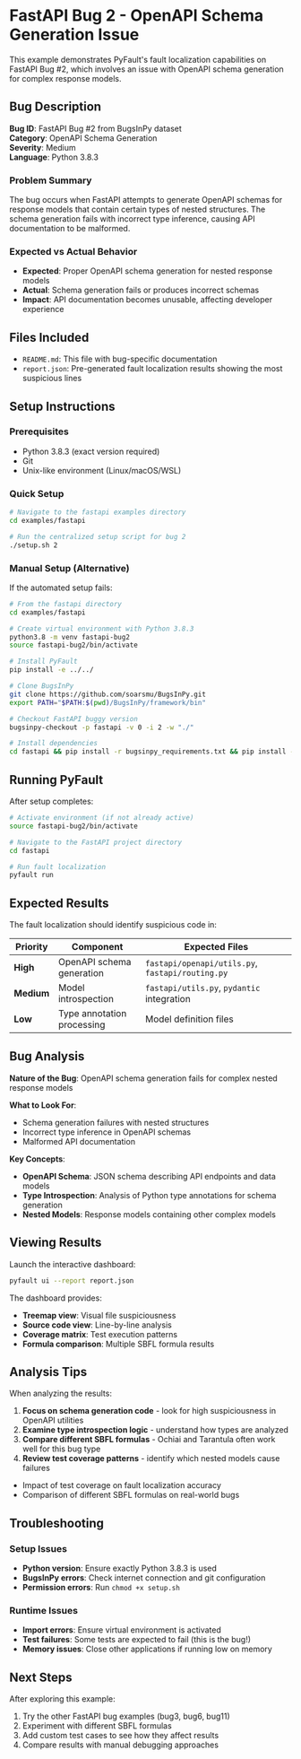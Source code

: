 # FastAPI Bug 2 - OpenAPI Schema Generation Issue

This example demonstrates PyFault's fault localization capabilities on FastAPI Bug #2, which involves an issue with OpenAPI schema generation for complex response models.

## Bug Description

**Bug ID**: FastAPI Bug #2 from BugsInPy dataset  
**Category**: OpenAPI Schema Generation  
**Severity**: Medium  
**Language**: Python 3.8.3  

### Problem Summary
The bug occurs when FastAPI attempts to generate OpenAPI schemas for response models that contain certain types of nested structures. The schema generation fails with incorrect type inference, causing API documentation to be malformed.

### Expected vs Actual Behavior
- **Expected**: Proper OpenAPI schema generation for nested response models
- **Actual**: Schema generation fails or produces incorrect schemas
- **Impact**: API documentation becomes unusable, affecting developer experience

## Files Included

- `README.md`: This file with bug-specific documentation
- `report.json`: Pre-generated fault localization results showing the most suspicious lines

## Setup Instructions

### Prerequisites
- Python 3.8.3 (exact version required)
- Git
- Unix-like environment (Linux/macOS/WSL)

### Quick Setup
```bash
# Navigate to the fastapi examples directory
cd examples/fastapi

# Run the centralized setup script for bug 2
./setup.sh 2
```

### Manual Setup (Alternative)
If the automated setup fails:

```bash
# From the fastapi directory  
cd examples/fastapi

# Create virtual environment with Python 3.8.3
python3.8 -m venv fastapi-bug2
source fastapi-bug2/bin/activate

# Install PyFault
pip install -e ../../

# Clone BugsInPy
git clone https://github.com/soarsmu/BugsInPy.git
export PATH="$PATH:$(pwd)/BugsInPy/framework/bin"

# Checkout FastAPI buggy version
bugsinpy-checkout -p fastapi -v 0 -i 2 -w "./"

# Install dependencies
cd fastapi && pip install -r bugsinpy_requirements.txt && pip install -e .
```

## Running PyFault

After setup completes:

```bash
# Activate environment (if not already active)
source fastapi-bug2/bin/activate

# Navigate to the FastAPI project directory
cd fastapi

# Run fault localization
pyfault run
```

## Expected Results

The fault localization should identify suspicious code in:

| Priority | Component | Expected Files |
|----------|-----------|----------------|
| **High** | OpenAPI schema generation | `fastapi/openapi/utils.py`, `fastapi/routing.py` |
| **Medium** | Model introspection | `fastapi/utils.py`, `pydantic` integration |
| **Low** | Type annotation processing | Model definition files |

## Bug Analysis

**Nature of the Bug**: OpenAPI schema generation fails for complex nested response models

**What to Look For**:
- Schema generation failures with nested structures
- Incorrect type inference in OpenAPI schemas
- Malformed API documentation

**Key Concepts**:
- **OpenAPI Schema**: JSON schema describing API endpoints and data models
- **Type Introspection**: Analysis of Python type annotations for schema generation
- **Nested Models**: Response models containing other complex models
## Viewing Results

Launch the interactive dashboard:
```bash
pyfault ui --report report.json
```

The dashboard provides:
- **Treemap view**: Visual file suspiciousness
- **Source code view**: Line-by-line analysis  
- **Coverage matrix**: Test execution patterns
- **Formula comparison**: Multiple SBFL formula results

## Analysis Tips

When analyzing the results:
1. **Focus on schema generation code** - look for high suspiciousness in OpenAPI utilities
2. **Examine type introspection logic** - understand how types are analyzed
3. **Compare different SBFL formulas** - Ochiai and Tarantula often work well for this bug type
4. **Review test coverage patterns** - identify which nested models cause failures
- Impact of test coverage on fault localization accuracy
- Comparison of different SBFL formulas on real-world bugs

## Troubleshooting

### Setup Issues
- **Python version**: Ensure exactly Python 3.8.3 is used
- **BugsInPy errors**: Check internet connection and git configuration
- **Permission errors**: Run `chmod +x setup.sh`

### Runtime Issues
- **Import errors**: Ensure virtual environment is activated
- **Test failures**: Some tests are expected to fail (this is the bug!)
- **Memory issues**: Close other applications if running low on memory

## Next Steps

After exploring this example:
1. Try the other FastAPI bug examples (bug3, bug6, bug11)
2. Experiment with different SBFL formulas
3. Add custom test cases to see how they affect results
4. Compare results with manual debugging approaches
